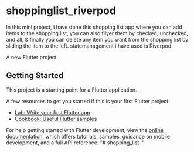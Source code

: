 # shoppinglist_riverpod
In this mini project, i have done this shopping list app
where you can add items to the shopping list, you can also 
filyer them by checked, unchecked, and all, & finally you 
can delete any item you want from the shopping list by sliding 
the item to the left. statemanagement i have used is Riverpod.

A new Flutter project.

## Getting Started

This project is a starting point for a Flutter application.

A few resources to get you started if this is your first Flutter project:

- [Lab: Write your first Flutter app](https://docs.flutter.dev/get-started/codelab)
- [Cookbook: Useful Flutter samples](https://docs.flutter.dev/cookbook)

For help getting started with Flutter development, view the
[online documentation](https://docs.flutter.dev/), which offers tutorials,
samples, guidance on mobile development, and a full API reference.
"# shopping_list-" 
